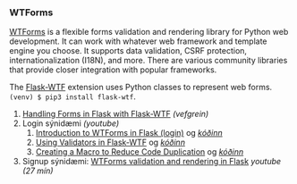 ### WTForms
[WTForms](https://wtforms.readthedocs.io/en/3.0.x/) is a flexible forms validation and rendering library for Python web development. It can work with whatever web framework and template engine you choose. It supports data validation, CSRF protection, internationalization (I18N), and more. There are various community libraries that provide closer integration with popular frameworks.  

The [Flask-WTF](https://flask-wtf.readthedocs.io/en/1.0.x/) extension uses Python classes to represent web forms. `(venv) $ pip3 install flask-wtf`.



1. [Handling Forms in Flask with Flask-WTF](https://hackersandslackers.com/flask-wtforms-forms/) _(vefgrein)_
1. Login sýnidæmi _(youtube)_
   1. [Introduction to WTForms in Flask (login)](https://www.youtube.com/watch?v=vzaXBm-ZVOQ) og _[kóðinn](https://github.com/vefthroun/Namsefni/blob/main/WTForms/1_login.py)_
   1. [Using Validators in Flask-WTF](https://youtu.be/jR2aFKuaOBs) og _[kóðinn](https://github.com/PrettyPrinted/youtube_video_code/tree/master/2017/04/24/Using%20Validators%20in%20Flask-WTF%20(Part%202%20of%205)/wtf_validators)_
   1. [Creating a Macro to Reduce Code Duplication](https://youtu.be/J9O0v-iM0TE) og _[kóðinn](https://github.com/PrettyPrinted/youtube_video_code/tree/master/2017/04/28/Flask-WTF%20-%20Creating%20a%20Macro%20to%20Reduce%20Code%20Duplication%20(4%20of%205))_
1. Signup sýnidæmi: [WTForms validation and rendering in Flask](https://www.youtube.com/watch?v=j5IQI4aW9ZU) _youtube (27 mín)_ 

<!--
1. [How to validate and use WTForms í Flask](https://www.digitalocean.com/community/tutorials/how-to-use-and-validate-web-forms-with-flask-wtf)
-->
